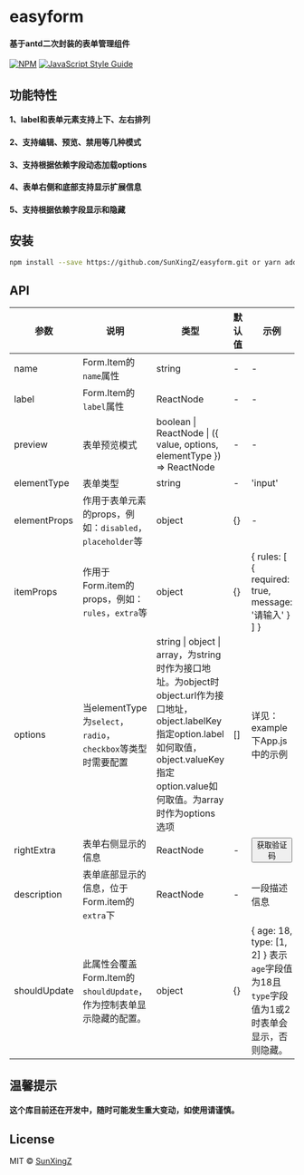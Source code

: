 # easyform

#### 基于antd二次封装的表单管理组件

> 

[![NPM](https://img.shields.io/npm/v/easyform.svg)](https://www.npmjs.com/package/easyform) [![JavaScript Style Guide](https://img.shields.io/badge/code_style-standard-brightgreen.svg)](https://standardjs.com)

## 功能特性

#### 1、label和表单元素支持上下、左右排列
#### 2、支持编辑、预览、禁用等几种模式
#### 3、支持根据依赖字段动态加载options
#### 4、表单右侧和底部支持显示扩展信息
#### 5、支持根据依赖字段显示和隐藏

## 安装

```bash
npm install --save https://github.com/SunXingZ/easyform.git or yarn add https://github.com/SunXingZ/easyform.git
```

## API

| 参数 | 说明 | 类型 | 默认值 | 示例 |
| --- | --- | --- | --- | --- |
| name | Form.Item的`name`属性 | string | - | - |
| label | Form.Item的`label`属性 | ReactNode | - | - |
| preview | 表单预览模式 | boolean \| ReactNode \| ({ value, options, elementType }) => ReactNode | - | - |
| elementType | 表单类型 | string | - | 'input' |
| elementProps | 作用于表单元素的props，例如：`disabled`，`placeholder`等 | object | {} | - |
| itemProps | 作用于Form.item的props，例如：`rules`，`extra`等 | object | {} | { rules: [ { required: true, message: '请输入' } ] } |
| options | 当elementType为`select`，`radio`，`checkbox`等类型时需要配置 | string \| object \| array，为string时作为接口地址。为object时object.url作为接口地址，object.labelKey指定option.label如何取值，object.valueKey指定option.value如何取值。为array时作为options选项 | [] | 详见：example下App.js中的示例 |
| rightExtra | 表单右侧显示的信息 | ReactNode | - | <Button>获取验证码</Button> |
| description | 表单底部显示的信息，位于Form.item的`extra`下 | ReactNode | - | 一段描述信息 |
| shouldUpdate | 此属性会覆盖Form.Item的`shouldUpdate`，作为控制表单显示隐藏的配置。 | object | {} | { age: 18, type: [1, 2] } 表示`age`字段值为18且`type`字段值为1或2时表单会显示，否则隐藏。|


## 温馨提示

#### 这个库目前还在开发中，随时可能发生重大变动，如使用请谨慎。

## License

MIT © [SunXingZ](https://github.com/SunXingZ)
